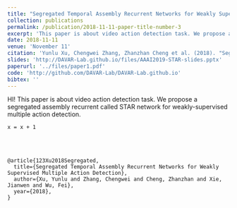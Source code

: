 ```yaml
---
title: "Segregated Temporal Assembly Recurrent Networks for Weakly Supervised Multiple Action Detection"
collection: publications
permalink: /publication/2018-11-11-paper-title-number-3
excerpt: 'This paper is about video action detection task. We propose a segregated assembly recurrent called STAR network for weakly-supervised multiple action detection.'
date: 2018-11-11
venue: 'November 11'
citation: 'Yunlu Xu, Chengwei Zhang, Zhanzhan Cheng et al. (2018). "Segregated Temporal Assembly Recurrent Networks for Weakly Supervised Multiple Action Detection." <i>November 11</i>. 1(1).' 
slides: 'http://DAVAR-Lab.github.io/files/AAAI2019-STAR-slides.pptx'
paperurl: '../files/paper1.pdf'
code: 'http://github.com/DAVAR-Lab/DAVAR-Lab.github.io'
bibtex: ''                                                                                                                                                                       
---
```

HI! This paper is about video action detection task. We propose a segregated assembly recurrent called STAR network for weakly-supervised multiple action detection.

```
x = x + 1
```


<br><br/>

<!-- BibTex here (Make sure that this is the last code block) -->
```
@article{123Xu2018Segregated,
  title={Segregated Temporal Assembly Recurrent Networks for Weakly Supervised Multiple Action Detection},
  author={Xu, Yunlu and Zhang, Chengwei and Cheng, Zhanzhan and Xie, Jianwen and Wu, Fei},
  year={2018},
}
```

